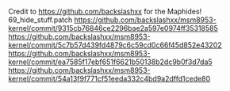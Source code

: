 Credit to https://github.com/backslashxx for the Maphides!  69_hide_stuff.patch
https://github.com/backslashxx/msm8953-kernel/commit/9315cb76846ce2296bae2a597e0974ff35318585  
https://github.com/backslashxx/msm8953-kernel/commit/5c7b57d439fd4879c6c59cd0c66f45d852e43202  
https://github.com/backslashxx/msm8953-kernel/commit/ea7585f17ebf651f6621b50138b2dc9b0f3d7da5  
https://github.com/backslashxx/msm8953-kernel/commit/54a13f9f771cf51eeda332c4bd9a2dffd1cede80  
